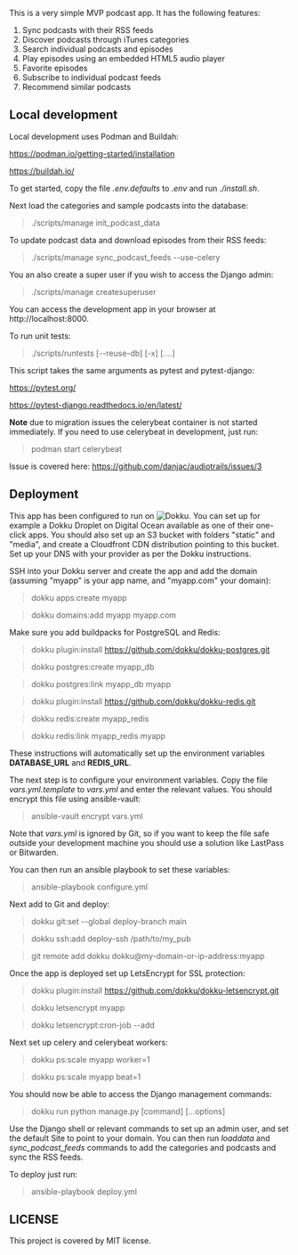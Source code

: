 This is a very simple MVP podcast app. It has the following features:

1. Sync podcasts with their RSS feeds
2. Discover podcasts through iTunes categories
3. Search individual podcasts and episodes
4. Play episodes using an embedded HTML5 audio player
5. Favorite episodes
6. Subscribe to individual podcast feeds
7. Recommend similar podcasts

## Local development

Local development uses Podman and Buildah:

https://podman.io/getting-started/installation

https://buildah.io/

To get started, copy the file *.env.defaults* to *.env* and run *./install.sh*.

Next load the categories and sample podcasts into the database:

> ./scripts/manage init_podcast_data

To update podcast data and download episodes from their RSS feeds:

> ./scripts/manage sync_podcast_feeds --use-celery

You an also create a super user if you wish to access the Django admin:

> ./scripts/manage createsuperuser

You can access the development app in your browser at http://localhost:8000.

To run unit tests:

> ./scripts/runtests [--reuse-db] [-x] [....]

This script takes the same arguments as pytest and pytest-django:

https://pytest.org/

https://pytest-django.readthedocs.io/en/latest/

**Note** due to migration issues the celerybeat container is not started immediately. If you need to use celerybeat in development, just run:

> podman start celerybeat

Issue is covered here: https://github.com/danjac/audiotrails/issues/3

## Deployment

This app has been configured to run on ![Dokku](https://github.com/dokku/dokku). You can set up for example a Dokku Droplet on Digital Ocean available as one of their one-click apps. You should also set up an S3 bucket with folders "static" and "media", and create a Cloudfront CDN distribution pointing to this bucket. Set up your DNS with your provider as per the Dokku instructions.

SSH into your Dokku server and create the app and add the domain (assuming "myapp" is your app name, and "myapp.com" your domain):

> dokku apps:create myapp

> dokku domains:add myapp myapp.com

Make sure you add buildpacks for PostgreSQL and Redis:

> dokku plugin:install https://github.com/dokku/dokku-postgres.git

> dokku postgres:create myapp_db

> dokku postgres:link myapp_db myapp

> dokku plugin:install https://github.com/dokku/dokku-redis.git

> dokku redis:create myapp_redis

> dokku redis:link myapp_redis myapp

These instructions will automatically set up the environment variables **DATABASE_URL** and **REDIS_URL**.

The next step is to configure your environment variables. Copy the file *vars.yml.template* to *vars.yml* and enter the relevant values. You should encrypt this file using ansible-vault:

> ansible-vault encrypt vars.yml

Note that *vars.yml* is ignored by Git, so if you want to keep the file safe outside your development machine you should use a solution like LastPass or Bitwarden.

You can then run an ansible playbook to set these variables:

> ansible-playbook configure.yml

Next add to Git and deploy:

> dokku git:set --global deploy-branch main

> dokku ssh:add deploy-ssh /path/to/my_pub

> git remote add dokku dokku@my-domain-or-ip-address:myapp

Once the app is deployed set up LetsEncrypt for SSL protection:

> dokku plugin:install https://github.com/dokku/dokku-letsencrypt.git

> dokku letsencrypt myapp

> dokku letsencrypt:cron-job --add

Next set up celery and celerybeat workers:

> dokku ps:scale myapp worker=1

> dokku ps:scale myapp beat=1

You should now be able to access the Django management commands:

> dokku run python manage.py [command] [...options]

Use the Django shell or relevant commands to set up an admin user, and set the default Site to point to your domain. You can then run *loaddata* and *sync_podcast_feeds* commands to add the categories and podcasts and sync the RSS feeds.

To deploy just run:

> ansible-playbook deploy.yml

## LICENSE

This project is covered by MIT license.
